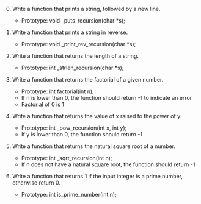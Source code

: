 0. Write a function that prints a string, followed by a new line.

	- Prototype: void _puts_recursion(char *s);


1. Write a function that prints a string in reverse.

	- Prototype: void _print_rev_recursion(char *s);


2. Write a function that returns the length of a string.

	- Prototype: int _strlen_recursion(char *s);


3. Write a function that returns the factorial of a given number.

	- Prototype: int factorial(int n);
	- If n is lower than 0, the function should return -1 to indicate an error
	- Factorial of 0 is 1


4. Write a function that returns the value of x raised to the power of y.

	- Prototype: int _pow_recursion(int x, int y);
	- If y is lower than 0, the function should return -1


5. Write a function that returns the natural square root of a number.

	- Prototype: int _sqrt_recursion(int n);
	- If n does not have a natural square root, the function should return -1


6. Write a function that returns 1 if the input integer is a prime number, otherwise return 0.

	- Prototype: int is_prime_number(int n);

